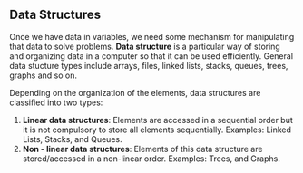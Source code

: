 ## Data Structures

Once we have data in variables, we need some mechanism for manipulating that data to solve problems.
**Data structure** is a particular way of storing and organizing data in a computer so that it can be used efficiently.
General data stucture types include arrays, files, linked lists, stacks, queues, trees, graphs and so on.

Depending on the organization of the elements, data structures are classified into two types:
1. **Linear data structures**: Elements are accessed in a sequential order but it is not compulsory to store all elements sequentially. Examples: Linked Lists, Stacks, and Queues.
2. **Non - linear data structures**: Elements of this data structure are stored/accessed in a non-linear order. Examples: Trees, and Graphs. 